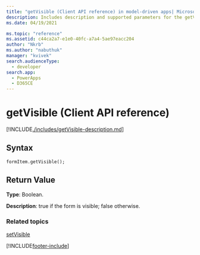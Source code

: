 ```yaml
---
title: "getVisible (Client API reference) in model-driven apps| MicrosoftDocs"
description: Includes description and supported parameters for the getVisible method.
ms.date: 04/19/2021

ms.topic: "reference"
ms.assetid: c44ca2a7-e1e0-40fc-a7a4-5ae97eacc204
author: "Nkrb"
ms.author: "nabuthuk"
manager: "kvivek"
search.audienceType: 
  - developer
search.app: 
  - PowerApps
  - D365CE
---
```

# getVisible (Client API reference)

[!INCLUDE[./includes/getVisible-description.md](./includes/getVisible-description.md)]


## Syntax

`formItem.getVisible();`

## Return Value

**Type**: Boolean.

**Description**: true if the form is visible; false otherwise.

### Related topics

[setVisible](setVisible.md)

[!INCLUDE[footer-include](../../../../../includes/footer-banner.md)]